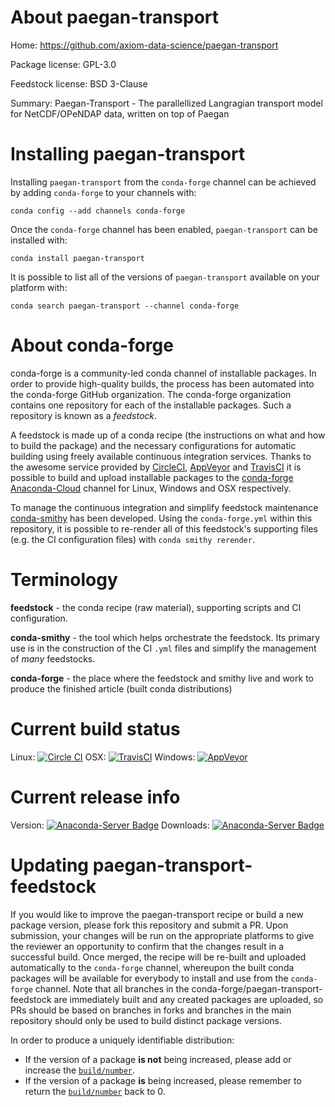 About paegan-transport
======================

Home: https://github.com/axiom-data-science/paegan-transport

Package license: GPL-3.0

Feedstock license: BSD 3-Clause

Summary: Paegan-Transport - The parallellized Langragian transport model for NetCDF/OPeNDAP data, written on top of Paegan



Installing paegan-transport
===========================

Installing `paegan-transport` from the `conda-forge` channel can be achieved by adding `conda-forge` to your channels with:

```
conda config --add channels conda-forge
```

Once the `conda-forge` channel has been enabled, `paegan-transport` can be installed with:

```
conda install paegan-transport
```

It is possible to list all of the versions of `paegan-transport` available on your platform with:

```
conda search paegan-transport --channel conda-forge
```


About conda-forge
=================

conda-forge is a community-led conda channel of installable packages.
In order to provide high-quality builds, the process has been automated into the
conda-forge GitHub organization. The conda-forge organization contains one repository
for each of the installable packages. Such a repository is known as a *feedstock*.

A feedstock is made up of a conda recipe (the instructions on what and how to build
the package) and the necessary configurations for automatic building using freely
available continuous integration services. Thanks to the awesome service provided by
[CircleCI](https://circleci.com/), [AppVeyor](http://www.appveyor.com/)
and [TravisCI](https://travis-ci.org/) it is possible to build and upload installable
packages to the [conda-forge](https://anaconda.org/conda-forge)
[Anaconda-Cloud](http://docs.anaconda.org/) channel for Linux, Windows and OSX respectively.

To manage the continuous integration and simplify feedstock maintenance
[conda-smithy](http://github.com/conda-forge/conda-smithy) has been developed.
Using the ``conda-forge.yml`` within this repository, it is possible to re-render all of
this feedstock's supporting files (e.g. the CI configuration files) with ``conda smithy rerender``.


Terminology
===========

**feedstock** - the conda recipe (raw material), supporting scripts and CI configuration.

**conda-smithy** - the tool which helps orchestrate the feedstock.
                   Its primary use is in the construction of the CI ``.yml`` files
                   and simplify the management of *many* feedstocks.

**conda-forge** - the place where the feedstock and smithy live and work to
                  produce the finished article (built conda distributions)

Current build status
====================

Linux: [![Circle CI](https://circleci.com/gh/conda-forge/paegan-transport-feedstock.svg?style=shield)](https://circleci.com/gh/conda-forge/paegan-transport-feedstock)
OSX: [![TravisCI](https://travis-ci.org/conda-forge/paegan-transport-feedstock.svg?branch=master)](https://travis-ci.org/conda-forge/paegan-transport-feedstock)
Windows: [![AppVeyor](https://ci.appveyor.com/api/projects/status/github/conda-forge/paegan-transport-feedstock?svg=True)](https://ci.appveyor.com/project/conda-forge/paegan-transport-feedstock/branch/master)

Current release info
====================
Version: [![Anaconda-Server Badge](https://anaconda.org/conda-forge/paegan-transport/badges/version.svg)](https://anaconda.org/conda-forge/paegan-transport)
Downloads: [![Anaconda-Server Badge](https://anaconda.org/conda-forge/paegan-transport/badges/downloads.svg)](https://anaconda.org/conda-forge/paegan-transport)


Updating paegan-transport-feedstock
===================================

If you would like to improve the paegan-transport recipe or build a new
package version, please fork this repository and submit a PR. Upon submission,
your changes will be run on the appropriate platforms to give the reviewer an
opportunity to confirm that the changes result in a successful build. Once
merged, the recipe will be re-built and uploaded automatically to the
`conda-forge` channel, whereupon the built conda packages will be available for
everybody to install and use from the `conda-forge` channel.
Note that all branches in the conda-forge/paegan-transport-feedstock are
immediately built and any created packages are uploaded, so PRs should be based
on branches in forks and branches in the main repository should only be used to
build distinct package versions.

In order to produce a uniquely identifiable distribution:
 * If the version of a package **is not** being increased, please add or increase
   the [``build/number``](http://conda.pydata.org/docs/building/meta-yaml.html#build-number-and-string).
 * If the version of a package **is** being increased, please remember to return
   the [``build/number``](http://conda.pydata.org/docs/building/meta-yaml.html#build-number-and-string)
   back to 0.

